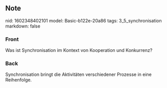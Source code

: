 ## Note
nid: 1602348402101
model: Basic-b122e-20a86
tags: 3_5_synchronisation
markdown: false

### Front
Was ist Synchronisation im Kontext von Kooperation und Konkurrenz?

### Back
Synchronisation bringt die Aktivitäten verschiedener Prozesse in eine Reihenfolge.
